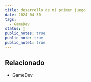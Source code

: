 ```yaml
---
title: desarrollo de mi primer juego
date: 2024-04-30
tags:
  - GameDev
status: 📌
public_notes: true
public_note: true
public_note1: true
---
```

## Relacionado
- GameDev
